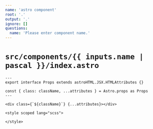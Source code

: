```yaml
---
name: 'astro component'
root: '.'
output: '.'
ignore: []
questions:
  name: 'Please enter component name.'
---
```


# `src/components/{{ inputs.name | pascal }}/index.astro`

```astro
---
export interface Props extends astroHTML.JSX.HTMLAttributes {}

const { class: className, ...attributes } = Astro.props as Props
---

<div class={`${className}`} {...attributes}></div>

<style scoped lang="scss">

</style>
```
